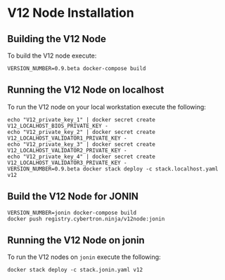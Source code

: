 # V12 Node Installation


## Building the V12 Node

To build the V12 node execute:

```shell script
VERSION_NUMBER=0.9.beta docker-compose build
```

## Running the V12 Node on localhost

To run the V12 node on your local workstation execute the following:

```shell script
echo "V12_private_key_1" | docker secret create V12_LOCALHOST_BIOS_PRIVATE_KEY -
echo "V12_private_key_2" | docker secret create V12_LOCALHOST_VALIDATOR1_PRIVATE_KEY -
echo "V12_private_key_3" | docker secret create V12_LOCALHOST_VALIDATOR2_PRIVATE_KEY - 
echo "V12_private_key_4" | docker secret create V12_LOCALHOST_VALIDATOR3_PRIVATE_KEY - 
VERSION_NUMBER=0.9.beta docker stack deploy -c stack.localhost.yaml v12
```

## Build the V12 Node for JONIN

```shell script
VERSION_NUMBER=jonin docker-compose build
docker push registry.cybertron.ninja/v12node:jonin
```

## Running the V12 Node on jonin

To run the V12 nodes on `jonin` execute the following:

```shell script
docker stack deploy -c stack.jonin.yaml v12
```





